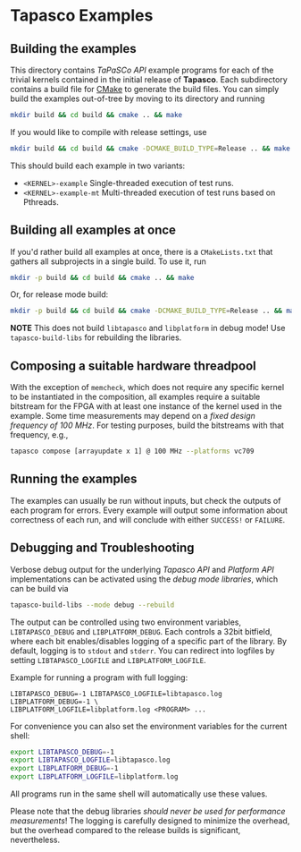 # Tapasco Examples
## Building the examples
This directory contains *TaPaSCo API* example programs for each of the trivial
kernels contained in the initial release of **Tapasco**. Each subdirectory
contains a build file for [CMake][1] to generate the build files. You can simply
build the examples out-of-tree by moving to its directory and running

```sh
mkdir build && cd build && cmake .. && make
```

If you would like to compile with release settings, use

```sh
mkdir build && cd build && cmake -DCMAKE_BUILD_TYPE=Release .. && make
```

This should build each example in two variants:
*   `<KERNEL>-example`
    Single-threaded execution of test runs.
*   `<KERNEL>-example-mt`
    Multi-threaded execution of test runs based on Pthreads.

## Building all examples at once
If you'd rather build all examples at once, there is a `CMakeLists.txt` that
gathers all subprojects in a single build. To use it, run

```sh
mkdir -p build && cd build && cmake .. && make
```
Or, for release mode build:
```sh
mkdir -p build && cd build && cmake -DCMAKE_BUILD_TYPE=Release .. && make
```
**NOTE** This does not build `libtapasco` and `libplatform` in debug mode! Use
`tapasco-build-libs` for rebuilding the libraries.

## Composing a suitable hardware threadpool
With the exception of `memcheck`, which does not require any specific kernel to
be instantiated in the composition, all examples require a suitable bitstream
for the FPGA with at least one instance of the kernel used in the example.
Some time measurements may depend on a *fixed design frequency of 100 MHz*.
For testing purposes, build the bitstreams with that frequency, e.g.,
```sh
tapasco compose [arrayupdate x 1] @ 100 MHz --platforms vc709
```

## Running the examples
The examples can usually be run without inputs, but check the outputs of each
program for errors. Every example will output some information about correctness
of each run, and will conclude with either `SUCCESS!` or `FAILURE`.

## Debugging and Troubleshooting
Verbose debug output for the underlying *Tapasco API* and *Platform API* implementations can be activated using the *debug mode libraries*,  which can be
build via
```sh
tapasco-build-libs --mode debug --rebuild
```
The output can be controlled using two environment variables, `LIBTAPASCO_DEBUG`
and `LIBPLATFORM_DEBUG`. Each controls a 32bit bitfield, where each bit
enables/disables logging of a specific part of the library. By default, logging
is to `stdout` and `stderr`. You can redirect into logfiles by setting
`LIBTAPASCO_LOGFILE` and `LIBPLATFORM_LOGFILE`.

Example for running a program with full logging:
```
LIBTAPASCO_DEBUG=-1 LIBTAPASCO_LOGFILE=libtapasco.log LIBPLATFORM_DEBUG=-1 \
LIBPLATFORM_LOGFILE=libplatform.log <PROGRAM> ...
```
For convenience you can also set the environment variables for the current shell:
```sh
export LIBTAPASCO_DEBUG=-1
export LIBTAPASCO_LOGFILE=libtapasco.log
export LIBPLATFORM_DEBUG=-1
export LIBPLATFORM_LOGFILE=libplatform.log
```
All programs run in the same shell will automatically use these values.

Please note that the debug libraries *should never be used for performance
measurements*! The logging is carefully designed to minimize the overhead, but
the overhead compared to the release builds is significant, nevertheless.

[1]: https://cmake.org/
